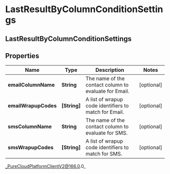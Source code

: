 # LastResultByColumnConditionSettings

## LastResultByColumnConditionSettings

## Properties

|Name | Type | Description | Notes|
|------------ | ------------- | ------------- | -------------|
| **emailColumnName** | **String** | The name of the contact column to evaluate for Email. | [optional] |
| **emailWrapupCodes** | **[String]** | A list of wrapup code identifiers to match for Email. | [optional] |
| **smsColumnName** | **String** | The name of the contact column to evaluate for SMS. | [optional] |
| **smsWrapupCodes** | **[String]** | A list of wrapup code identifiers to match for SMS. | [optional] |



_PureCloudPlatformClientV2@166.0.0_
